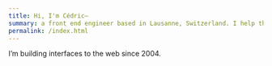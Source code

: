 ```yaml
---
title: Hi, I'm Cédric–
summary: a front end engineer based in Lausanne, Switzerland. I help the State of Vaud to ship powerful products.
permalink: /index.html
---
```


I’m building interfaces to the web since 2004.

